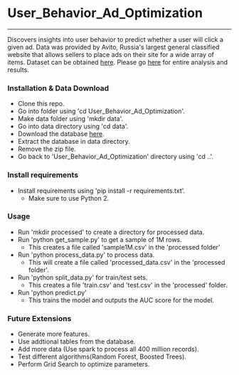 # User_Behavior_Ad_Optimization
------------------------------------

Discovers insights into user behavior to predict whether a user will click a given ad. Data was provided by Avito, Russia's largest general classified website that allows sellers to place ads on their site for a wide array of items. Dataset can be obtained [here](https://www.kaggle.com/c/avito-context-ad-clicks/data). Please go [here](https://jleung46.github.io/) for entire analysis and results.

### Installation & Data Download

* Clone this repo.
* Go into folder using 'cd User_Behavior_Ad_Optimization'.
* Make data folder using 'mkdir data'.
* Go into data directory using 'cd data'.
* Download the database [here](https://www.kaggle.com/c/avito-context-ad-clicks/data).
* Extract the database in data directory.
* Remove the zip file.
* Go back to 'User_Behavior_Ad_Optimization' directory using 'cd ..'.

### Install requirements 

* Install requirements using 'pip install -r requirements.txt'.
	* Make sure to use Python 2.

### Usage

* Run 'mkdir processed' to create a directory for processed data.
* Run 'python get_sample.py' to get a sample of 1M rows.
	* This creates a file called 'sample1M.csv' in the 'processed folder'
* Run 'python process_data.py' to process data.
	* This will create a file called 'processed_data.csv' in the 'processed folder'.
* Run 'python split_data.py' for train/test sets.
	* This creates a file 'train.csv' and 'test.csv' in the 'processed' folder.
* Run 'python predict.py'
	* This trains the model and outputs the AUC score for the model.

### Future Extensions

* Generate more features.
* Use addtional tables from the database.
* Add more data (Use spark to process all 400 million records). 
* Test different algorithms(Random Forest, Boosted Trees).
* Perform Grid Search to optimize parameters.